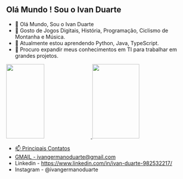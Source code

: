 ## Olá Mundo ! Sou o Ivan Duarte

- 👋 Olá Mundo, Sou o Ivan Duarte
- 👀 Gosto de Jogos Digitais, História, Programação, Ciclismo de Montanha e Música.
- 🌱 Atualmente estou aprendendo Python, Java, TypeScript.
- 💞️ Procuro expandir meus conhecimentos em TI para trabalhar em grandes projetos.
  

<div>
  <a href="https://github.com/Ivan-Duarte">
  <img height="200em" width="45%"
  src="https://github-readme-stats.vercel.app/api?username=Ivan-Duarte&show_icons=true&theme=dark&include_all_commits=true&count_private=true&locale=pt-br&title_color=ffffff&bg_color=DEG,bf611b,a03329,5d2322,040404,0f3e50,0d7683,25b9f4&text_color=ffffff&icon_color=ffea00&border_color=000000&border_radius=10"
  />
  <img height="200em" width="50%"
  src ="https://github-readme-stats.vercel.app/api/top-langs/?username=Ivan-Duarte&theme=dark&layout=compact&langs_count=16&include_all_commits=true&locale=pt-br"
  />

</div>



- 📫 Principais Contatos
- GMAIL - ivangermanoduarte@gmail.com
- Linkedin -  https://www.linkedin.com/in/ivan-duarte-982532217/
- Instagram - @ivangermanoduarte

<!---
Ivan-Duarte/Ivan-Duarte is a ✨ special ✨ repository because its `README.md` (this file) appears on your GitHub profile.
You can click the Preview link to take a look at your changes.
--->
